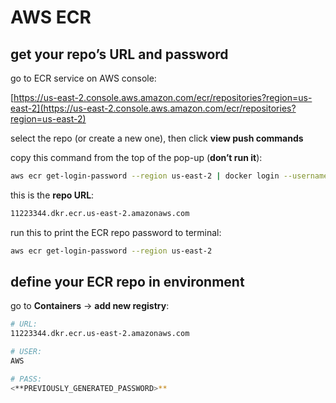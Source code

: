 # AWS ECR

## get your repo’s URL and password

go to ECR service on AWS console:

[https://us-east-2.console.aws.amazon.com/ecr/repositories?region=us-east-2](https://us-east-2.console.aws.amazon.com/ecr/repositories?region=us-east-2)

select the repo (or create a new one), then click **view push commands**

copy this command from the top of the pop-up (**don’t run it**):

```bash
aws ecr get-login-password --region us-east-2 | docker login --username AWS --password-stdin 11223344.dkr.ecr.us-east-2.amazonaws.com
```

this is the **repo URL**:

```bash
11223344.dkr.ecr.us-east-2.amazonaws.com
```

run this to print the ECR repo password to terminal:

```bash
aws ecr get-login-password --region us-east-2
```

## define your ECR repo in  environment

go to **Containers** → **add new registry**:

```bash
# URL:
11223344.dkr.ecr.us-east-2.amazonaws.com

# USER:
AWS

# PASS:
<**PREVIOUSLY_GENERATED_PASSWORD>**
```